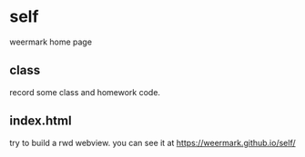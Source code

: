# self
weermark home page
## class
record some class and homework code.
## index.html
try to build a rwd webview. you can see it at https://weermark.github.io/self/
